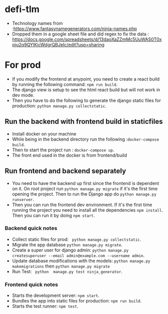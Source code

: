 # defi-tlm
- Technology names from :https://www.fantasynamegenerators.com/ninja-names.php
- Dropped them in a google sheet file and did regex to fix the data : https://docs.google.com/spreadsheets/d/13daoXaZZmMc5UuWAS0T0xpju2q9QYlKicWdgrQBJelc/edit?usp=sharing


# For prod
- If you modify the frontend at anypoint, you need to create a react build by running the following command:  ```npm run build```.
- The django view is setup to see the html react build but will not work in dev mode.
- Then you have to do the following to generate the django static files for production: ```python manage.py collectstatic```.

## Run the backend with frontend build in staticfiles
- Install docker on your machine
- While being in the backend directory run the following :```docker-compose build```.
- Then to start the project run : ```docker-compose up```.
- The front end used in the docker is from frontend/build

## Run frontend and backend separately
- You need to have the backend up first since the frontend is dependent on it. On root project run ``` python manage.py migrate ``` if it's the first time opening the project. Then to run the Django app do ``` python manage.py runserver ```.
- Then you can run the frontend dev environment. If it's the first time running the project you need to install all the dependencies ```npm install```. Then you can run it by doing ``` npm start ```.

### Backend quick notes
- Collect static files for prod: ``` python manage.py collectstatic```.
- Migrate the app database ``` python manage.py migrate ```.
- Create a super user for django admin: ``` python manage.py createsuperuser --email admin@example.com --username admin ```.
- Update database modifications with the models: ``` python manage.py makemigrations ``` then ``` python manage.py migrate ```
- Run Test: ``` python  manage.py test ninja_generator```.

### Frontend quick notes
- Starts the development server: ```npm start```.
- Bundles the app into static files for production: ```npm run build```.
- Starts the test runner: ```npm test```.

